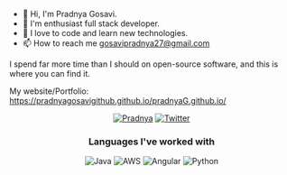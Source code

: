 - 👋 Hi, I'm Pradnya Gosavi. 
- 👀 I'm enthusiast full stack developer. 
- 🌱 I love to code and learn new technologies.
- 📫 How to reach me gosavipradnya27@gmail.com

I spend far more time than I should on open-source software, and this is where you can find it.

My website/Portfolio: https://pradnyagosavigithub.github.io/pradnyaG.github.io/
<p align="center">
 <a href="https://github.com/PradnyaGosaviGitHub"><img src="https://img.shields.io/badge/GitHub-100000?style=for-the-badge&logo=github&logoColor=white" alt="Pradnya"></a>
  <a href="https://twitter.com/PradnyaGosavi27"><img src="https://img.shields.io/badge/Twitter-1DA1F2?style=for-the-badge&logo=twitter&logoColor=white" alt="Twitter"></a>



<h3 align="center">Languages I've worked with</h3>
<p align="center">
  <img src="https://img.shields.io/badge/Java-ED8B00?style=for-the-badge&logo=java&logoColor=white" alt="Java">
   <img src="https://img.shields.io/badge/Aws-3776AB?style=for-the-badge&logo=aws&logoColor=white" alt="AWS">
  <img src="https://img.shields.io/badge/Angular-DD0031?style=for-the-badge&logo=angular&logoColor=white" alt="Angular">
  <img src="https://img.shields.io/badge/Python-3776AB?style=for-the-badge&logo=python&logoColor=white" alt="Python">
  
</p>
